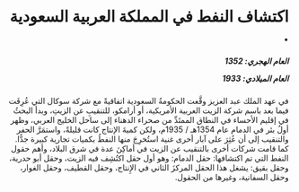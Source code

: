 <h1 dir="rtl">اكتشاف النفط في المملكة العربية السعودية .</h1>

<h5 dir="rtl">العام الهجري:  1352

العام الميلادي: 1933

</h5>

<p dir="rtl">في عهد الملك عبد العزيز وقَّعت الحكومةُ السعودية اتفاقيةً مع شركة سوكال التي عُرِفَت فيما بعد باسم شركة الزيت العربية الأمريكية، أو أرامكو، للتنقيبِ عن الزيتِ، وبدأ البحثُ في إقليم الأحساء في النطاق الممتَدِّ من صحراء الدهناء إلى ساحل الخليج العربي، وظهر أولُ بئر في الدمام عام 1354هـ / 1935م، ولكن كميةَ الإنتاج كانت قليلةً، واستمَرَّ الحفر والتنقيب إلى أن عُثِرَ على آبار أخرى غنية استُخرِجَ منها النفطُ بكميات تجارية كبيرة جدًّا. كما قامت شركات أخرى بالتنقيب عن الزيت في أماكِنَ عدة في شرق البلاد، وأهم حقول النفط التي تم اكتشافها: حقل الدمام: وهو أول حقل اكتُشِف فيه الزيت، وحقل أبو حدرية، وحقل بقيق: يشغل هذا الحقل المركزَ الثاني في الإِنتاج، وحقل القطيف، وحقل الغوار، وحقل السفانية، وغيرها من الحقول.</p></br>
